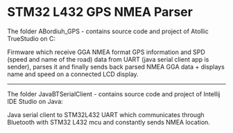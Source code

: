 # STM32 L432 GPS NMEA Parser

The folder ABordiuh_GPS - contains source code and project of Atollic TrueStudio on C:

  Firmware which receive GGA NMEA format GPS information and SPD
  (speed and name of the road) data from UART (java serial client app is sender),
  parses it and finally sends back parsed NMEA GGA data + displays
  name and speed on a connected LCD display.

****************************************************************************

The folder JavaBTSerialClient - contains source code and project of Intellij 
				IDE Studio on Java:

  Java serial client to STM32L432 UART which communicates through Bluetooth with 
  STM32 L432 mcu and constantly sends NMEA location.
